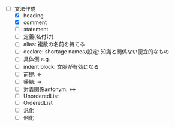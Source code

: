 - [ ] 文法作成
  - [x] heading
  - [x] comment
  - [ ] statement
  - [ ] 定義(名付け)
  - [ ] alias: 複数の名前を持てる
  - [ ] declare: shortage nameの設定: 知識と関係ない便宜的なもの
  - [ ] 具体例 e.g.
  - [ ] indent block: 文脈が有効になる
  - [ ] 前提: <-
  - [ ] 帰結: ->
  - [ ] 対義関係antonym: <->
  - [ ] UnorderedList
  - [ ] OrderedList
  - [ ] 汎化
  - [ ] 例化
